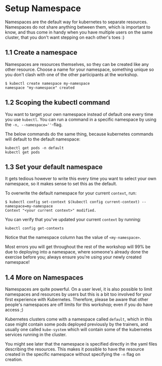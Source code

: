 # Setup Namespace

Namespaces are the default way for kubernetes to separate resources.
    Namespaces do not share anything between them, which is important to know,
    and thus come in handy when you have multiple users on the same cluster,
    that you don't want stepping on each other's toes :)

## 1.1 Create a namespace

Namespaces are resources themselves, so they can be created like any other resource. Choose a name for your namespace, something unique so you don't clash with one of the other participants at the workshop.

```shell
$ kubectl create namespace my-namespace
namespace "my-namespace" created
```

## 1.2 Scoping the kubectl command

You want to target your own namespace instead of default one every time you use `kubectl`.
    You can run a command in a specific namespace by using the `-n, --namespace=''`-flag.

The below commands do the same thing, because kubernetes commands will default to the default namespace:

```shell
kubectl get pods -n default
kubectl get pods
```

## 1.3 Set your default namespace

It gets tedious however to write this every time you want to select your own namespace,
    so it makes sense to set this as the default.

To overwrite the default namespace for your current `context`, run:

```shell
$ kubectl config set-context $(kubectl config current-context) --namespace=my-namespace
Context "<your current context>" modified.
```

You can verify that you've updated your current `context` by running:

```shell
kubectl config get-contexts
```

Notice that the namespace column has the value of `<my-namespace>`.

Most errors you will get throughout the rest of the workshop will 99% be due to deploying into a namespace,
    where someone's already done the exercise before you; always ensure you're using your newly created namespace!

## 1.4 More on Namespaces

Namespaces are quite powerful. On a user level, it is also possible to limit namespaces and resources by users but this is a bit too involved for your first experience with Kubernetes.
    Therefore, please be aware that other people's namespaces are off limits for this workshop; even if you do have access ;)

Kubernetes clusters come with a namespace called `default`, which in this case might contain some pods deployed previously by the trainers,
    and usually one called `kube-system` which will contain some of the kubernetes services running in the cluster.

You might see later that the namespace is specified directly in the yaml files describing the resources.
    This makes it possible to have the resource created in the specific namespace without specifying the `-n` flag on creation.
